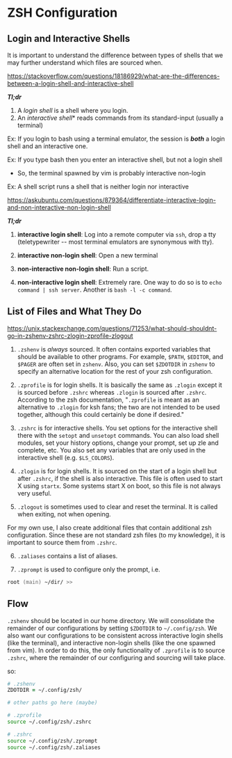 # ZSH Configuration

## Login and Interactive Shells

It is important to understand the difference between types of shells that 
we may further understand which files are sourced when.  

<https://stackoverflow.com/questions/18186929/what-are-the-differences-between-a-login-shell-and-interactive-shell>  

***Tl;dr***   

1. A *login shell* is a shell where you login.
2. An *interactive shell** reads commands from its standard-input (usually a terminal)  

Ex: If you login to bash using a terminal emulator, the session is ***both*** 
a login shell and an interactive one.

Ex: If you type bash then you enter an interactive shell, but not a login shell  

* So, the terminal spawned by vim is probably interactive non-login  

Ex: A shell script runs a shell that is neither login nor interactive  

<https://askubuntu.com/questions/879364/differentiate-interactive-login-and-non-interactive-non-login-shell>  

***Tl;dr***  

1. **interactive login shell**: Log into a remote computer via `ssh`, drop a 
   tty (teletypewriter -- most terminal emulators are synonymous with tty).

2. **interactive non-login shell**: Open a new terminal

3. **non-interactive non-login shell**: Run a script.

4. **non-interactive login shell**: Extremely rare. One way to do so is to 
   `echo command | ssh server`. Another is `bash -l -c command`.

## List of Files and What They Do

<https://unix.stackexchange.com/questions/71253/what-should-shouldnt-go-in-zshenv-zshrc-zlogin-zprofile-zlogout>  

1. `.zshenv` is *always* sourced. It often contains exported variables that
   should be available to other programs. For example, `$PATH`, `$EDITOR`, 
   and `$PAGER` are often set in `zshenv`. Also, you can set `$ZDOTDIR` in 
   `zshenv` to specify an alternative location for the rest of your zsh 
   configuration.

2. `.zprofile` is for login shells. It is basically the same as `.zlogin` 
   except it is sourced before `.zshrc` whereas `.zlogin` is sourced after 
   `.zshrc`. According to the zsh documentation, "`.zprofile` is meant as 
   an alternative to `.zlogin` for ksh fans; the two are not intended to 
   be used together, although this could certainly be done if desired."

3. `.zshrc` is for interactive shells. You set options for the interactive 
   shell there with the `setopt` and `unsetopt` commands. You can also 
   load shell modules, set your history options, change your prompt, set 
   up zle and complete, etc. You also set any variables that are only 
   used in the interactive shell (e.g. `$LS_COLORS`).

4. `.zlogin` is for login shells. It is sourced on the start of a login 
   shell but after `.zshrc`, if the shell is also interactive. This file 
   is often used to start X using `startx`. Some systems start X on boot, 
   so this file is not always very useful.

5. `.zlogout` is sometimes used to clear and reset the terminal. It is called 
   when exiting, not when opening.

For my own use, I also create additional files that contain additional 
zsh configuration. Since these are not standard zsh files (to my knowledge), 
it is important to source them from `.zshrc`. 

6. `.zaliases` contains a list of aliases.

7. `.zprompt` is used to configure only the prompt, i.e.

```zsh
root (main) ~/dir/ >>
```

## Flow

`.zshenv` should be located in our home directory. We will consolidate the 
remainder of our configurations by setting `$ZDOTDIR` to `~/.config/zsh`. 
We also want our configurations to be consistent across interactive login 
shells (like the terminal), and interactive non-login shells (like the one 
spawned from vim). In order to do this, the only functionality of `.zprofile` 
is to source `.zshrc`, where the remainder of our configuring and sourcing 
will take place. 

so:  

```zsh
# .zshenv
ZDOTDIR = ~/.config/zsh/

# other paths go here (maybe)
```

```zsh
# .zprofile
source ~/.config/zsh/.zshrc
```

```zsh
# .zshrc
source ~/.config/zsh/.zprompt
source ~/.config/zsh/.zaliases
```
